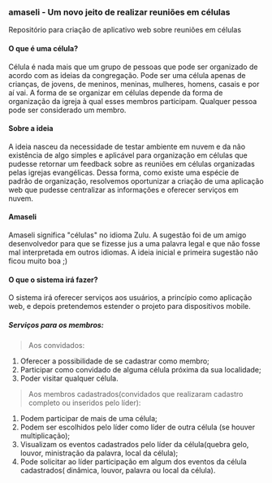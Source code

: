 ### amaseli - Um novo jeito de realizar reuniões em células
Repositório para criação de aplicativo web sobre reuniões em células

#### O que é uma célula?
Célula é nada mais que um grupo de pessoas que pode ser organizado de acordo com as ideias da congregação. Pode ser uma célula apenas de crianças, de jovens, de meninos, meninas, mulheres, homens, casais e por aí vai. A forma de se organizar em células depende da forma de organização da igreja à qual esses membros participam. Qualquer pessoa pode ser considerado um membro.

#### Sobre a ideia
A ideia nasceu da necessidade de testar ambiente em nuvem e da não existência de algo simples e aplicável para organização em células que pudesse retornar um feedback sobre as reuniões em células organizadas pelas igrejas evangélicas. Dessa forma, como existe uma espécie de padrão de organização, resolvemos oportunizar a criação de uma aplicação web que pudesse centralizar as informações e oferecer serviços em nuvem.

#### Amaseli
Amaseli significa "células" no idioma Zulu. A sugestão foi de um amigo desenvolvedor para que se fizesse jus a uma palavra legal e que não fosse mal interpretada em outros idiomas. A ideia inicial e primeira sugestão não ficou muito boa ;)

#### O que o sistema irá fazer?
O sistema irá oferecer serviços aos usuários, a princípio como aplicação web, e depois pretendemos estender o projeto para dispositivos mobile.
##### Serviços para os membros:
> Aos convidados:
  1. Oferecer a possibilidade de se cadastrar como membro;
  2. Participar como convidado de alguma célula próxima da sua localidade;
  3. Poder visitar qualquer célula.
  
> Aos membros cadastrados(convidados que realizaram cadastro completo ou inseridos pelo líder):
  1. Podem participar de mais de uma célula;
  2. Podem ser escolhidos pelo líder como líder de outra célula (se houver multiplicação);
  3. Visualizam os eventos cadastrados pelo líder da célula(quebra gelo, louvor, ministração da palavra, local da célula);
  4. Pode solicitar ao líder participação em algum dos eventos da célula cadastrados( dinâmica, louvor, palavra ou local da célula).

